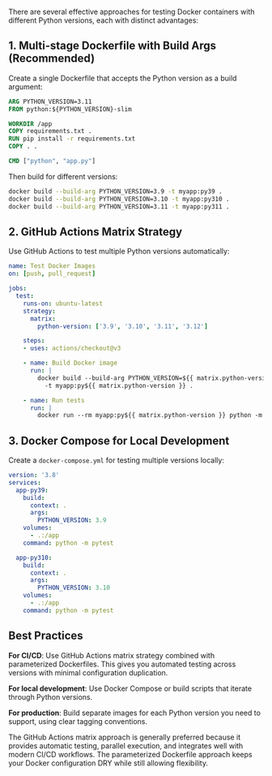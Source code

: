 There are several effective approaches for testing Docker containers with different Python versions, each with distinct advantages:

## 1. Multi-stage Dockerfile with Build Args (Recommended)

Create a single Dockerfile that accepts the Python version as a build argument:

```dockerfile
ARG PYTHON_VERSION=3.11
FROM python:${PYTHON_VERSION}-slim

WORKDIR /app
COPY requirements.txt .
RUN pip install -r requirements.txt
COPY . .

CMD ["python", "app.py"]
```

Then build for different versions:
```bash
docker build --build-arg PYTHON_VERSION=3.9 -t myapp:py39 .
docker build --build-arg PYTHON_VERSION=3.10 -t myapp:py310 .
docker build --build-arg PYTHON_VERSION=3.11 -t myapp:py311 .
```

## 2. GitHub Actions Matrix Strategy

Use GitHub Actions to test multiple Python versions automatically:

```yaml
name: Test Docker Images
on: [push, pull_request]

jobs:
  test:
    runs-on: ubuntu-latest
    strategy:
      matrix:
        python-version: ['3.9', '3.10', '3.11', '3.12']

    steps:
    - uses: actions/checkout@v3

    - name: Build Docker image
      run: |
        docker build --build-arg PYTHON_VERSION=${{ matrix.python-version }} \
          -t myapp:py${{ matrix.python-version }} .

    - name: Run tests
      run: |
        docker run --rm myapp:py${{ matrix.python-version }} python -m pytest
```

## 3. Docker Compose for Local Development

Create a `docker-compose.yml` for testing multiple versions locally:

```yaml
version: '3.8'
services:
  app-py39:
    build:
      context: .
      args:
        PYTHON_VERSION: 3.9
    volumes:
      - .:/app
    command: python -m pytest

  app-py310:
    build:
      context: .
      args:
        PYTHON_VERSION: 3.10
    volumes:
      - .:/app
    command: python -m pytest
```

## Best Practices

**For CI/CD**: Use GitHub Actions matrix strategy combined with parameterized Dockerfiles. This gives you automated testing across versions with minimal configuration duplication.

**For local development**: Use Docker Compose or build scripts that iterate through Python versions.

**For production**: Build separate images for each Python version you need to support, using clear tagging conventions.

The GitHub Actions matrix approach is generally preferred because it provides automatic testing, parallel execution, and integrates well with modern CI/CD workflows. The parameterized Dockerfile approach keeps your Docker configuration DRY while still allowing flexibility.
